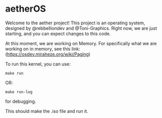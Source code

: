 # aetherOS

Welcome to the aether project! This project is an operating system, designed by @rebbelliondev and @Toni-Graphics. Right now, we are just starting, and you can expect changes to this code. 

At this moment, we are working on Memory. For specifically what we are working on in memory, see this link: (https://osdev.miraheze.org/wiki/Paging)

To run this kernel, you can use:

```
make run
```
OR:
```
make run-log
```
for debugging.

This should make the .iso file and run it.

